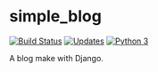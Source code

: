 # simple_blog

[![Build Status](https://travis-ci.org/serlus/simple_blog.svg?branch=master)](https://travis-ci.org/serlus/simple_blog)
[![Updates](https://pyup.io/repos/github/serlus/simple_blog/shield.svg)](https://pyup.io/repos/github/serlus/simple_blog/)
[![Python 3](https://pyup.io/repos/github/serlus/simple_blog/python-3-shield.svg)](https://pyup.io/repos/github/serlus/simple_blog/)

A blog make with Django. 
